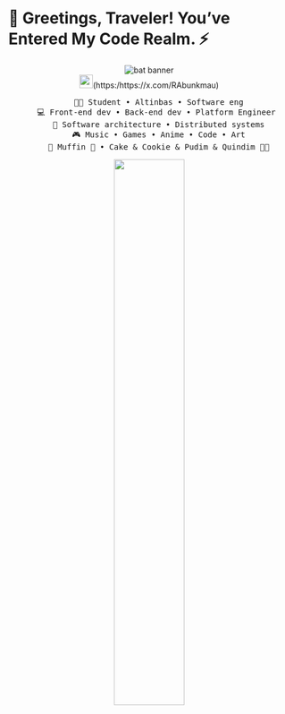
# 👾 Greetings, Traveler! You’ve Entered My Code Realm. ⚡


<div align="center">
   <img src="https://github.com/user-attachments/assets/61df4132-8f69-4b0a-8eb6-8f11756bd0e2" alt="bat banner">
</div>



<div align="center">
   <img src="https://github.com/user-attachments/assets/d1522711-f53f-437e-b484-6005c4844679" width="24">(https:/https://x.com/RAbunkmau)
</div>



<div align="center">
<pre>
    🧑‍🎓 Student • Altinbas • Software eng
    💻 Front-end dev • Back-end dev • Platform Engineer 
    📖 Software architecture • Distributed systems
    🎮 Music • Games • Anime • Code • Art
    🐾 Muffin 🐰 • Cake & Cookie & Pudim & Quindim 🐤🐥
</pre>
</div>
<div align="center"><img height="50%" width="auto" src ="https://github-readme-stats.vercel.app/api/top-langs/?username=raay67&layout=compact&hide_border=true&theme=darcula&bg_color=0d1117&title_color=363f48&text_color=363f48&langs_count=6&hide=jupyter%20notebook,tex,css,php&exclude_repo=Pacman-AI%22">
</div>
